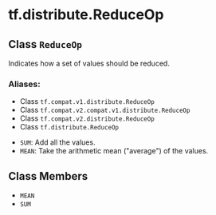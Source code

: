 <div itemscope itemtype="http://developers.google.com/ReferenceObject">
<meta itemprop="name" content="tf.distribute.ReduceOp" />
<meta itemprop="path" content="Stable" />
<meta itemprop="property" content="MEAN"/>
<meta itemprop="property" content="SUM"/>
</div>

# tf.distribute.ReduceOp

## Class `ReduceOp`

Indicates how a set of values should be reduced.



### Aliases:

* Class `tf.compat.v1.distribute.ReduceOp`
* Class `tf.compat.v2.compat.v1.distribute.ReduceOp`
* Class `tf.compat.v2.distribute.ReduceOp`
* Class `tf.distribute.ReduceOp`

<!-- Placeholder for "Used in" -->

* `SUM`: Add all the values.
* `MEAN`: Take the arithmetic mean ("average") of the values.

## Class Members

* `MEAN` <a id="MEAN"></a>
* `SUM` <a id="SUM"></a>
